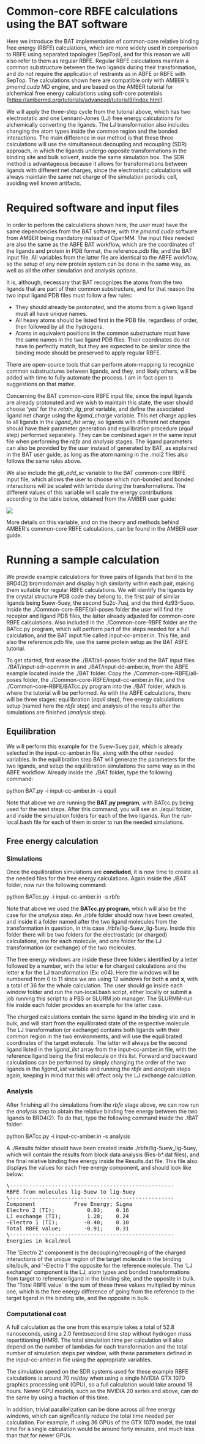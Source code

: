 # Common-core RBFE calculations using the BAT software

Here we introduce the BAT implementation of common-core relative binding free energy (RBFE) calculations, which are more widely used in comparison to RBFE using separated topologies (SepTop), and for this reason we will also refer to them as regular RBFE. Regular RBFE calculations maintain a common substructure between the two ligands during their transformation, and do not require the application of restraints as in ABFE or RBFE with SepTop. The calculations shown here are compatible only with AMBER's *pmemd.cuda* MD engine, and are based on the AMBER tutorial for alchemical free energy calculations using soft-core potentials (https://ambermd.org/tutorials/advanced/tutorial9/index.html). 

We will apply the three-step cycle from the tutorial above, which has two electrostatic and one Lennard-Jones (LJ) free energy calculations for alchemically converting the ligands. The LJ transformation also includes changing the atom types inside the common region and the bonded interactions. The main difference in our method is that these three calculations will use the simultaneous decoupling and recoupling (SDR) approach, in which the ligands undergo opposite transformations in the binding site and bulk solvent, inside the same simulation box. The SDR method is advantageous because it allows for transformations between ligands with different net charges, since the electrostatic calculations will always maintain the same net charge of the simulation periodic cell, avoiding well known artifacts. 



# Required software and input files

In order to perform the calculations shown here, the user must have the same dependencies from the BAT software, with the *pmemd.cuda* software from AMBER being mandatory instead of OpenMM. The input files needed are also the same as the ABFE BAT workflow, which are the coordinates of the ligands and protein in PDB format, the reference.pdb file, and the BAT input file. All variables from the latter file are identical to the ABFE workflow, so the setup of any new protein system can be done in the same way, as well as all the other simulation and analysis options.

It is, although, necessary that BAT recognizes the atoms from the two ligands that are part of their common substructure, and for that reason the two input ligand PDB files must follow a few rules:

- They should already be protonated, and the atoms from a given ligand must all have unique names. 
- All heavy atoms should be listed first in the PDB file, regardless of order, then followed by all the hydrogens.
- Atoms in equivalent positions in the common substructure must have the same names in the two ligand PDB files. Their coordinates do not have to perfectly match, but they are expected to be similar since the binding mode should be preserved to apply regular RBFE.

There are open-source tools that can perform atom-mapping to recognize common substructures between ligands, and they, and likely others, will be added with time to fully automate the process. I am in fact open to suggestions on that matter.

Concerning the BAT common-core RBFE input file, since the input ligands are already protonated and we wish to maintain this state, the user should choose 'yes' for the *retain\_lig\_prot* variable, and define the associated ligand net charge using the *ligand\_charge* variable. This net charge applies to all ligands in the *ligand_list* array, so ligands with different net charges should have their parameter generation and equilibration procedure (*equil* step) performed separately. They can be combined again in the same input file when performing the *rbfe* and *analysis* stages. The ligand parameters can also be provided by the user instead of generated by BAT, as explained in the BAT user guide, as long as the atom naming in the .mol2 files also follows the same rules above. 

We also include the *gti\_add\_sc* variable to the BAT common-core RBFE input file, which allows the user to choose which non-bonded and bonded interactions will be scaled with lambda during the transformations. The different values of this variable will scale the energy contributions according to the table below, obtained from the AMBER user guide:

![](./Table-gti_add_sc.jpg)


More details on this variable, and on the theory and methods behind AMBER's common-core RBFE calculations, can be found in the AMBER user guide.


# Running a sample calculation

We provide example calculations for three pairs of ligands that bind to the BRD4(2) bromodomain and display high similarity within each pair, making them suitable for regular RBFE calculations. We will identify the ligands by the crystal structure PDB code they belong to, the first pair of similar ligands being 5uew-5uey, the second 5u2c-7usj, and the third 4z93-5uoo. Inside the ./Common-core-RBFE/all-poses folder the user will find the receptor and ligand PDB files, the latter already adjusted for common-core RBFE calculations. Also included in the ./Common-core-RBFE folder are the BATcc.py program, which will perform part of the steps needed for a full calculation, and the BAT input file called input-cc-amber.in. This file, and also the reference.pdb file, use the same protein setup as the BAT ABFE tutorial. 

To get started, first erase the ./BAT/all-poses folder and the BAT input files ./BAT/input-sdr-openmm.in and ./BAT/input-dd-amber.in, from the ABFE example located inside the ./BAT folder. Copy the ./Common-core-RBFE/all-poses folder, the ./Common-core-RBFE/input-cc-amber.in file, and the ./Common-core-RBFE/BATcc.py program into the ./BAT folder, which is where the tutorial will be performed. As with the ABFE calculations, there will be three stages: equilibration (*equil* step), free energy calculations setup (named here the *rbfe* step) and analysis of the results after the simulations are finished (*analysis* step). 

## Equilibration

We will perform this example for the 5uew-5uey pair, which is already selected in the input-cc-amber.in file, along with the other needed variables. In the equilibration step BAT will generate the parameters for the two ligands, and setup the equilibration simulations the same way as in the ABFE workflow. Already inside the ./BAT folder, type the following command:

python BAT.py -i input-cc-amber.in -s equil

Note that above we are running the **BAT.py program**, with BATcc.py being used for the next steps. After this command, you will see an ./equil folder, and inside the simulation folders for each of the two ligands. Run the run-local.bash file for each of them in order to run the needed simulations.     

## Free energy calculation

### Simulations

Once the equilibration simulations are **concluded**, it is now time to create all the needed files for the free energy calculations. Again inside the ./BAT folder, now run the following command:

python BATcc.py -i input-cc-amber.in -s rbfe

Note that above we used the **BATcc.py program**, which will also be the case for the *analysis* step. An ./rbfe folder should now have been created, and inside it a folder named after the two ligand molecules from the transformation in question, in this case ./rbfe/lig-5uew\_lig-5uey. Inside this folder there will be two folders for the electrostatic (or charged) calculations, one for each molecule, and one folder for the LJ transformation (or exchange) of the two molecules. 

The free energy windows are inside these three folders identified by a letter followed by a number, with the letter **e** for charged calculations and the letter **x** for the LJ transformation (Ex: e04). Here the windows will be numbered from 0 to 11 since we are using 12 windows for both **e** and **x**, with a total of 36 for the whole calculation. The user should go inside each window folder and run the run-local.bash script, either locally or submit a job running this script to a PBS or SLURM job manager. The SLURMM-run file inside each folder provides an example for the latter case.

 
The charged calculations contain the same ligand in the binding site and in bulk, and will start from the equilibrated state of the respective molecule. The LJ transformation (or exchange) contains both ligands with their common region in the two environments, and will use the equilibrated coordinates of the target molecule. The latter will always be the second ligand listed in the *ligand_list* array from the input-cc-amber.in file, with the reference ligand being the first molecule on this list. Forward and backward calculations can be performed by simply changing the order of the two ligands in the *ligand_list* variable and running the *rbfe* and *analysis* steps again, keeping in mind that this will affect only the LJ exchange calculation. 


### Analysis

After finishing all the simulations from the *rbfe* stage above, we can now run the *analysis* step to obtain the relative binding free energy between the two ligands to BRD4(2). To do that, type the following command inside the ./BAT folder:

python BATcc.py -i input-cc-amber.in -s analysis

A ./Results folder should have been created inside ./rbfe/lig-5uew_lig-5uey, which will contain the results from block data analysis (Res-b*.dat files), and the final relative binding free energy inside the Results.dat file. This file also displays the values for each free energy component, and should look like below:
<pre>
\--------------------------------------------------- 
RBFE from molecules lig-5uew to lig-5uey
\--------------------------------------------------- 
Component            Free Energy; Sigma
Electro 2 (TI);          0.03;    0.16
LJ exchange (TI);        1.28;    0.24
-Electro 1 (TI);        -0.40;    0.10
Total RBFE value;       -0.91;    0.31
\---------------------------------------------------
Energies in kcal/mol
</pre>

The 'Electro 2' component is the decoupling/recoupling of the charged interactions of the unique region of the target molecule in the binding site/bulk, and '-Electro 1' the opposite for the reference molecule. The 'LJ exchange' component is the LJ, atom types and bonded transformations from target to reference ligand in the binding site, and the opposite in bulk.  The 'Total RBFE value' is the sum of these three values multiplied by minus one, which is the free energy difference of going from the reference to the target ligand in the binding site, and the opposite in bulk. 

### Computational cost

A full calculation as the one from this example takes a total of 52.8 nanoseconds, using a 2.0 femtosecond time step without hydrogen mass repartitioning (HMR). The total simulation time per calculation will also depend on the number of lambdas for each transformation and the total number of simulation steps per window, with these parameters defined in the input-cc-amber.in file using the appropriate variables.

The simulation speed on the SDR systems used for these example RBFE calculations is around 70 ns/day when using a single NVIDIA GTX 1070 graphics processing unit (GPU), so a full calculation would take around 18 hours. Newer GPU models, such as the NVIDIA 20 series and above, can do the same by using a fraction of this time. 

In addition, trivial parallelization can be done across all free energy windows, which can significantly reduce the total time needed per calculation. For example, if using 36 GPUs of the GTX 1070 model, the total time for a single calculation would be around forty minutes, and much less than that for newer GPUs. 











   

